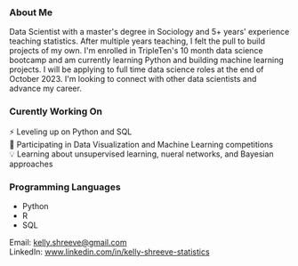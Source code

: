 ### About Me

Data Scientist with a master's degree in Sociology and 5+ years' experience teaching statistics. After multiple years teaching, I felt the pull to build projects of my own. I'm enrolled in TripleTen's 10 month data science bootcamp and am currently learning Python and building machine learning projects. I will be applying to full time data science roles at the end of October 2023. I'm looking to connect with other data scientists and advance my career.

### Curently Working On
⚡ Leveling up on Python and SQL   
🌱 Participating in Data Visualization and Machine Learning competitions  
:bulb: Learning about unsupervised learning, nueral networks, and Bayesian approaches

### Programming Languages
* Python
* R
* SQL

Email: kelly.shreeve@gmail.com  
LinkedIn: www.linkedin.com/in/kelly-shreeve-statistics

<!--
**kellyshreeve/kellyshreeve** is a ✨ _special_ ✨ repository because its `README.md` (this file) appears on your GitHub profile.

Here are some ideas to get you started:

- 🔭 I’m currently working on ...
- 🌱 I’m currently learning ...
- 👯 I’m looking to collaborate on ...
- 🤔 I’m looking for help with ...
- 💬 Ask me about ...
- 📫 How to reach me: ...
- 😄 Pronouns: ...
- ⚡ Fun fact: ...
-->
